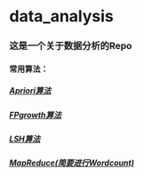 # data_analysis

### 这是一个关于数据分析的Repo

#### 常用算法：

##### [Apriori算法](https://github.com/GeorgeeeLiu/data_analysis/blob/master/Apriori%E7%AE%97%E6%B3%95_FrequentItemset/Apriori.ipynb)

##### [FPgrowth算法](https://github.com/GeorgeeeLiu/data_analysis/blob/master/FPGrowth%E7%AE%97%E6%B3%95_FrequentItemset/FPGrowth.ipynb)

##### [LSH算法](https://github.com/GeorgeeeLiu/data_analysis/blob/master/LSH%E7%AE%97%E6%B3%95/lsh.ipynb)

##### [MapReduce(简要进行Wordcount)](https://github.com/GeorgeeeLiu/data_analysis/blob/master/MapReduce/MapReduce.ipynb)
